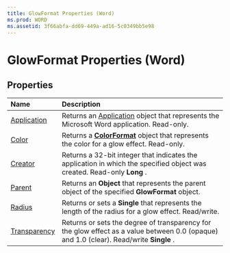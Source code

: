```yaml
---
title: GlowFormat Properties (Word)
ms.prod: WORD
ms.assetid: 3f66abfa-dd69-449a-ad16-5c0349bb5e98
---
```



# GlowFormat Properties (Word)

## Properties



|**Name**|**Description**|
|:-----|:-----|
|[Application](glowformat-application-property-word.md)|Returns an [Application](application-object-word.md) object that represents the Microsoft Word application. Read-only.|
|[Color](glowformat-color-property-word.md)|Returns a  **[ColorFormat](colorformat-object-word.md)** object that represents the color for a glow effect. Read-only.|
|[Creator](glowformat-creator-property-word.md)|Returns a 32-bit integer that indicates the application in which the specified object was created. Read-only  **Long** .|
|[Parent](glowformat-parent-property-word.md)|Returns an  **Object** that represents the parent object of the specified **GlowFormat** object.|
|[Radius](glowformat-radius-property-word.md)|Returns or sets a  **Single** that represents the length of the radius for a glow effect. Read/write.|
|[Transparency](glowformat-transparency-property-word.md)|Returns or sets the degree of transparency for the glow effect as a value between 0.0 (opaque) and 1.0 (clear). Read/write  **Single** .|

